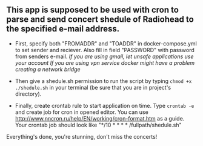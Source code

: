 ## This app is supposed to be used with cron to parse and send concert shedule of Radiohead to the specified e-mail address.

- First, specify both "FROMADDR" and "TOADDR" in docker-compose.yml to set sender and reciever. Also fill in field "PASSWORD" with password from senders e-mail.
*If you are using gmail, let unsafe applications use your account* 
*If you are using vpn service docker might have a problem creating a network bridge*

- Then give a shedule.sh permission to run the script by typing ```chmod +x ./shedule.sh``` in your terminal (be sure that you are in project's directory).

- Finally, create crontab rule to start application on time. Type ```crontab -e``` and create job for cron in opened editor. You can use http://www.nncron.ru/help/EN/working/cron-format.htm as a guide. Your crontab job should look like "*/10 * * * * /fullpath/shedule.sh"

Everything's done, you're stunning, don't miss the concerts!
